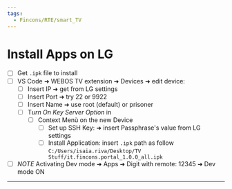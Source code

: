 ```yaml
---
tags:
  - Fincons/RTE/smart_TV
---
```


# Install Apps on LG

- [ ] Get `.ipk` file to install
- [ ] VS Code ➜ WEBOS TV extension ➜ Devices ➜ edit device:
  - [ ] Insert IP ➜ get from LG settings
  - [ ] Insert Port ➜ try 22 or 9922
  - [ ] Insert Name ➜ use root (default) or prisoner
  - [ ] T*urn On Key Server Option* in
    - [ ] Context Menù on the new Device
      - [ ] Set up SSH Key: ➜ insert Passphrase's value from LG settings
      - [ ] Install Application: insert `.ipk` path as follow `C:/Users/isaia.riva/Desktop/TV Stuff/it.fincons.portal_1.0.0_all.ipk`
- [ ] _NOTE_ Activating Dev mode ➜ Apps ➜ Digit with remote: 12345 ➜ Dev mode ON

---
